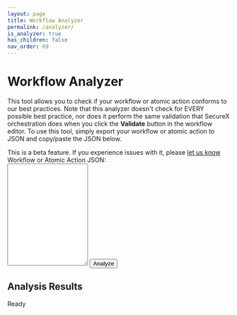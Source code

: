 ```yaml
---
layout: page
title: Workflow Analyzer
permalink: /analyzer/
is_analyzer: true
has_children: false
nav_order: 69
---
```


# Workflow Analyzer
This tool allows you to check if your workflow or atomic action conforms to our best practices. Note that this analyzer doesn't check for EVERY possible best practice, nor does it perform the same validation that SecureX orchestration does when you click the **Validate** button in the workflow editor. To use this tool, simply export your workflow or atomic action to JSON and copy/paste the JSON below.

<div class="cisco-alert cisco-alert-info"><i class="fa fa-info-circle mr-1 cisco-icon-info"></i> This is a beta feature. If you experience issues with it, please <a href="{{ site.github.repository_url }}/issues/new?labels=bug">let us know</a></div>

<form id="analyzer">
	<label for="workflowJson">Workflow or Atomic Action JSON</label>:<br />
	<textarea id="workflowJson" class="analyzer-textarea mb-3" rows="15"></textarea>
	<button type="submit" class="btn-cisco-sky-blue">Analyze</button>
</form>

## Analysis Results
<div id="analyzerOutput">
	<div class="cisco-alert cisco-alert-info"><i class="fa fa-info-circle mr-1 cisco-icon-info"></i> Ready</div>
</div>

<script>
	$(function()
	{
		$('body').on('click', '.more-info-toggle', function()
		{
			$('#more-info-' + $(this).attr('data-index')).slideToggle();
		});
		
		$('#analyzer').submit(function(event)
		{
			$(this).find('button[type="submit"]').prop('disabled', true);
			$('#analyzerOutput').html('<div class="cisco-alert cisco-alert-success"><i class="fa fa-info-circle mr-1 cisco-icon-success"></i> Running...</div>');
			
			if($('#workflowJson').val().length == 0)
			{
				$('#analyzerOutput').html('<div class="cisco-alert cisco-alert-danger"><i class="fa fa-exclamation-circle mr-1 cisco-icon-danger"></i> You must provide the JSON for a workflow or atomic action</div>');
			}
			else
			{
				var analysisResult = '';
				
				try {
					analysisResult = analyzeWorkflow($('#workflowJson').val());
					
					if(analysisResult['success'])
					{
						$('#analyzerOutput').html(analysisResult['response']);
					}
					else
					{
						$('#analyzerOutput').html('<div class="cisco-alert cisco-alert-danger"><i class="fa fa-exclamation-circle mr-1 cisco-icon-danger"></i> ' + analysisResult['response'] + '</div>');
					}
					
					analysisResult = null;
					
					$('html,body').animate( { scrollTop: $("a[href='#analysis-results']").offset().top }, 'slow');
				}
				catch(e)
				{
					console.log(e);
					$('#analyzerOutput').html('<div class="cisco-alert cisco-alert-danger"><i class="fa fa-exclamation-circle mr-1 cisco-icon-danger"></i> Something went wrong during workflow analysis: ' + e.message + '</div>');
				}
			}
			
			$(this).find('button[type="submit"]').prop('disabled', false);
			
			return false;
		});
	});
</script>